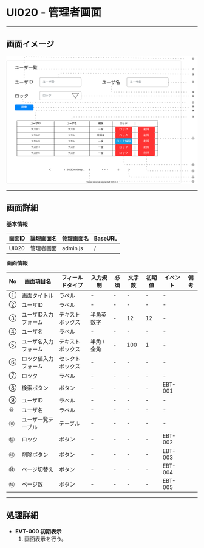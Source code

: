 # UI020 - 管理者画面

---

## 画面イメージ
![画面イメージ](./画面イメージ.drawio.svg)

---

## 画面詳細

**基本情報**

| 画面ID | 論理画面名  | 物理画面名 | BaseURL |
| ------ | ---------- | ---------- | ------- |
| UI020  | 管理者画面  | admin.js      | /       |

**画面情報**

| No  | 画面項目名          | フィールドタイプ | 入力規制     | 必須 | 文字数 | 初期値 | イベント | 備考 |
| --- | ------------------ | --------------- | ----------- | ---- | ------ | ------ | -------- | ---- |
| ①   | 画面タイトル        | ラベル          | -           | -    | -      | -      | -        |      |
| ②   | ユーザID            | ラベル          | -           | -    | -      | -      | -        |      |
| ③   | ユーザID入力フォーム | テキストボックス | 半角英数字   | -    | 12     | 12     | -        |      |
| ④   | ユーザ名            | ラベル          | -           | -    | -      | -      | -        |      |
| ⑤   | ユーザ名入力フォーム | テキストボックス | 半角 / 全角  | -    | 100    | 1      | -        |      |
| ⑥   | ロック値入力フォーム | セレクトボックス | -           | -    | -      | -      | -        |      |
| ⑦   | ロック              | ラベル          | -           | -    | -      | -      | -        |      |
| ⑧   | 検索ボタン          | ボタン          | -           | -    | -      | -      | EBT-001   |      |
| ⑨   | ユーザID            | ラベル          | -           | -    | -      | -      | -        |      |
| ⑩   | ユーザ名             | ラベル         | -           | -    | -      | -      | -        |      |
| ⑪   | ユーザ一覧テーブル    | テーブル       | -           | -    | -      | -      | -        |      |
| ⑫   | ロック               | ボタン         | -           | -    | -      | -      | EBT-002  |      |
| ⑬   | 削除ボタン           | ボタン          | -           | -    | -      | -      | EBT-003  |      |
| ⑭   | ページ切替え       | ボタン          | -           | -    | -      | -      | EBT-004  |      |
| ⑮   | ページ数            | ボタン           | -           | -    | -      | -      | EBT-005  |      |

---

## 処理詳細

- **EVT-000 初期表示**
    1. 画面表示を行う。

<br>

